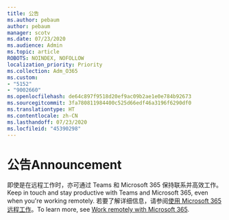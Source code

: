 ```yaml
---
title: 公告
ms.author: pebaum
author: pebaum
manager: scotv
ms.date: 07/23/2020
ms.audience: Admin
ms.topic: article
ROBOTS: NOINDEX, NOFOLLOW
localization_priority: Priority
ms.collection: Adm_O365
ms.custom:
- "5152"
- "9002660"
ms.openlocfilehash: de64c897f9518d20ef9ac09b2ae1e0e784b92673
ms.sourcegitcommit: 3fa780811984400c525d66edf46a3196f6290df0
ms.translationtype: HT
ms.contentlocale: zh-CN
ms.lasthandoff: 07/23/2020
ms.locfileid: "45390298"
---
```

# <a name="announcement"></a><span data-ttu-id="3225f-102">公告</span><span class="sxs-lookup"><span data-stu-id="3225f-102">Announcement</span></span>

<span data-ttu-id="3225f-103">即使是在远程工作时，亦可通过 Teams 和 Microsoft 365 保持联系并高效工作。</span><span class="sxs-lookup"><span data-stu-id="3225f-103">Keep in touch and stay productive with Teams and Microsoft 365, even when you're working remotely.</span></span> <span data-ttu-id="3225f-104">若要了解详细信息，请参阅[使用 Microsoft 365 远程工作](https://aka.ms/remote-work)。</span><span class="sxs-lookup"><span data-stu-id="3225f-104">To learn more, see [Work remotely with Microsoft 365](https://aka.ms/remote-work).</span></span>
